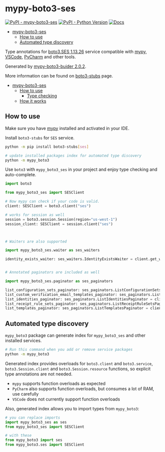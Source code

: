 # mypy-boto3-ses

[![PyPI - mypy-boto3-ses](https://img.shields.io/pypi/v/mypy-boto3-ses.svg?color=blue)](https://pypi.org/project/mypy-boto3-ses)
[![PyPI - Python Version](https://img.shields.io/pypi/pyversions/mypy-boto3-ses.svg?color=blue)](https://pypi.org/project/mypy-boto3-ses)
[![Docs](https://img.shields.io/readthedocs/mypy-boto3-builder.svg?color=blue)](https://mypy-boto3-builder.readthedocs.io/)

- [mypy-boto3-ses](#mypy-boto3-ses)
  - [How to use](#how-to-use)
  - [Automated type discovery](#automated-type-discovery)


Type annotations for
[boto3.SES 1.13.26](https://boto3.amazonaws.com/v1/documentation/api/1.13.26/reference/services/ses.html#SES) service
compatible with [mypy](https://github.com/python/mypy), [VSCode](https://code.visualstudio.com/),
[PyCharm](https://www.jetbrains.com/pycharm/) and other tools.

Generated by [mypy-boto3-buider 2.0.2](https://github.com/vemel/mypy_boto3_builder).

More information can be found on [boto3-stubs](https://pypi.org/project/boto3-stubs/) page.

- [mypy-boto3-ses](#mypy-boto3-ses)
  - [How to use](#how-to-use)
    - [Type checking](#type-checking)
  - [How it works](#how-it-works)

## How to use

Make sure you have [mypy](https://github.com/python/mypy) installed and activated in your IDE.

Install `boto3-stubs` for `SES` service.

```bash
python -m pip install boto3-stubs[ses]

# update installed packages index for automated type discovery
python -m mypy_boto3
```

Use `boto3` with `mypy_boto3_ses` in your project and enjoy type checking and auto-complete.

```python
import boto3

from mypy_boto3_ses import SESClient

# Now mypy can check if your code is valid.
client: SESClient = boto3.client("ses")

# works for session as well
session = boto3.session.Session(region="us-west-1")
session_client: SESClient = session.client("ses")



# Waiters are also supported

import mypy_boto3_ses.waiter as ses_waiters

identity_exists_waiter: ses_waiters.IdentityExistsWaiter = client.get_waiter("identity_exists")


# Annotated paginators are included as well

import mypy_boto3_ses.paginator as ses_paginators

list_configuration_sets_paginator: ses_paginators.ListConfigurationSetsPaginator = client.get_paginator("list_configuration_sets")
list_custom_verification_email_templates_paginator: ses_paginators.ListCustomVerificationEmailTemplatesPaginator = client.get_paginator("list_custom_verification_email_templates")
list_identities_paginator: ses_paginators.ListIdentitiesPaginator = client.get_paginator("list_identities")
list_receipt_rule_sets_paginator: ses_paginators.ListReceiptRuleSetsPaginator = client.get_paginator("list_receipt_rule_sets")
list_templates_paginator: ses_paginators.ListTemplatesPaginator = client.get_paginator("list_templates")
```

## Automated type discovery

`mypy_boto3` package can generate index for `mypy_boto3_ses` and other installed services.

```bash
# Run this command when you add or remove service packages
python -m mypy_boto3
```

Generated index provides overloads for `boto3.client` and `boto3.service`,
`boto3.Session.client` and `boto3.Session.resource` functions,
so explicit type annotations are not needed.

- `mypy` supports function overloads as expected
- `PyCharm` also supports function overloads, but consumes a lot of RAM, use carefully
- `VSCode` does not currently support function overloads

Also, generated index allows you to import types from `mypy_boto3`:

```python
# you can replace imports
import mypy_boto3_ses as ses
from mypy_boto3_ses import SESClient

# with these
from mypy_boto3 import ses
from mypy_boto3.ses import SESClient
```